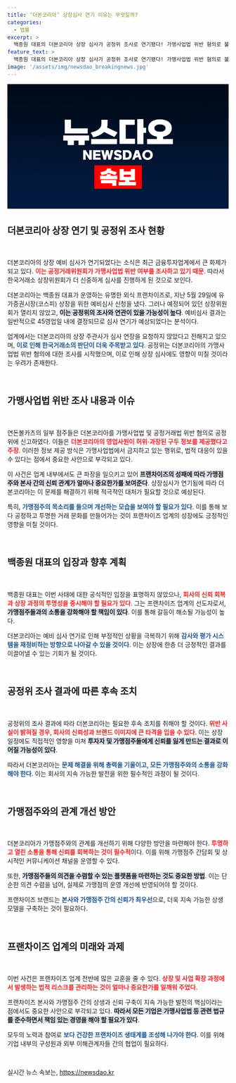 ```yaml
---
title: ‘더본코리아’ 상장심사 연기 이유는 무엇일까?
categories:
  - 법률
excerpt: >
  백종원 대표의 더본코리아 상장 심사가 공정위 조사로 연기됐다! 가맹사업법 위반 혐의로 불거진 논란, 과연 향후 기업 가치에 어떤 영향을 미칠까? 클릭하여 더 자세한 이야기를 알아보세요!
feature_text: >
  백종원 대표의 더본코리아 상장 심사가 공정위 조사로 연기됐다! 가맹사업법 위반 혐의로 불거진 논란, 과연 향후 기업 가치에 어떤 영향을 미칠까? 클릭하여 더 자세한 이야기를 알아보세요!
image: '/assets/img/newsdao_breakingnews.jpg'
---
```


<p><img src="/assets/img/newsdao_breakingnews.jpg" alt="pcversion 속보" /></p>

<h2 data-ke-size="size26">더본코리아 상장 연기 및 공정위 조사 현황</h2>

<p data-ke-size="size16">&nbsp;</p>

<p data-ke-size="size16">더본코리아의 상장 예비 심사가 연기되었다는 소식은 최근 금융투자업계에서 큰 화제가 되고 있다. <b><span style="color: #ee2323;">이는 공정거래위원회가 가맹사업법 위반 여부를 조사하고 있기 때문</span></b>. 따라서 한국거래소 상장위원회가 더 신중하게 심사를 진행하게 된 것으로 보인다. </p>

<p data-ke-size="size16">더본코리아는 백종원 대표가 운영하는 유명한 외식 프랜차이즈로, 지난 5월 29일에 유가증권시장(코스피) 상장을 위한 예비심사 신청을 냈다. 그러나 예정되어 있던 상장위원회가 열리지 않았고, <b><span style="background-color: #21538527;">이는 공정위의 조사와 연관이 있을 가능성이 높다</span></b>. 예비심사 결과는 일반적으로 45영업일 내에 결정되므로 심사 연기가 예상되었다는 분석이다.</p>

<p data-ke-size="size16">업계에서는 더본코리아의 상장 주관사가 심사 연장을 요청하지 않았다고 전해지고 있으며, <b><span style="color: #1a5490;">이로 인해 한국거래소의 판단이 더욱 주목받고 있다</span></b>. 공정위는 더본코리아의 가맹사업법 위반 혐의에 대한 조사를 시작했으며, 이로 인해 상장 심사에도 영향이 미칠 것이라는 우려가 존재한다.</p>

<p data-ke-size="size16">&nbsp;</p>

<h2 data-ke-size="size26">가맹사업법 위반 조사 내용과 이슈</h2>

<p data-ke-size="size16">&nbsp;</p>

<p data-ke-size="size16">연돈볼카츠의 일부 점주들은 더본코리아를 가맹사업법 및 공정거래법 위반 혐의로 공정위에 신고하였다. 이들은 <b><span style="color: #ee2323;">더본코리아의 영업사원이 허위·과장된 구두 정보를 제공했다고 주장</span></b>. 이러한 정보 제공 방식은 가맹사업법에서 금지하고 있는 행위로, 법적 대응이 있을 수 있다는 점에서 중요한 사안으로 부각되고 있다.</p>

<p data-ke-size="size16">이 사건은 업계 내부에서도 큰 파장을 일으키고 있어 <b><span style="background-color: #21538527;">프랜차이즈의 성패에 따라 가맹점주와 본사 간의 신뢰 관계가 얼마나 중요한가를 보여준다</span></b>. 상장심사가 연기됨에 따라 더본코리아는 이 문제를 해결하기 위해 적극적인 대처가 필요할 것으로 예상된다.</p>

<p data-ke-size="size16">특히, <b><span style="color: #1a5490;">가맹점주의 목소리를 들으며 개선하는 모습을 보여야 할 필요가 있다</span></b>. 이를 통해 보다 공정하고 투명한 거래 문화를 만들어가는 것이 프랜차이즈 업계의 성장에도 긍정적인 영향을 미칠 것이다.</p>

<p data-ke-size="size16">&nbsp;</p>

<h2 data-ke-size="size26">백종원 대표의 입장과 향후 계획</h2>

<p data-ke-size="size16">&nbsp;</p>

<p data-ke-size="size16">백종원 대표는 이번 사태에 대한 공식적인 입장을 표명하지 않았으나, <b><span style="color: #ee2323;">회사의 신뢰 회복과 상장 과정의 투명성을 중시해야 할 필요가 있다</span></b>. 그는 프랜차이즈 업계의 선도자로서, <b><span style="background-color: #21538527;">가맹점주들과의 소통을 강화해야 할 책임이 있다</span></b>. 이를 통해 갈등이 해소될 가능성이 높다.</p>

<p data-ke-size="size16">더본코리아는 예비 심사 연기로 인해 부정적인 상황을 극복하기 위해 <b><span style="color: #1a5490;">감사와 평가 시스템을 재정비하는 방향으로 나아갈 수 있을 것이다</span></b>. 이는 상장에 한층 더 긍정적인 결과를 이끌어낼 수 있는 기회가 될 것이다.</p>

<p data-ke-size="size16">&nbsp;</p>

<h2 data-ke-size="size26">공정위 조사 결과에 따른 후속 조치</h2>

<p data-ke-size="size16">&nbsp;</p>

<p data-ke-size="size16">공정위의 조사 결과에 따라 더본코리아는 필요한 후속 조치를 취해야 할 것이다. <b><span style="color: #ee2323;">위반 사실이 밝혀질 경우, 회사의 신뢰성과 브랜드 이미지에 큰 타격을 입을 수 있다</span></b>. 이는 상장 일정에도 직접적인 영향을 미쳐 <b><span style="background-color: #21538527;">투자자 및 가맹점주들에게 신뢰를 잃게 만드는 결과로 이어질 가능성이 있다</span></b>.</p>

<p data-ke-size="size16">따라서 더본코리아는 <b><span style="color: #1a5490;">문제 해결을 위해 총력을 기울이고, 모든 가맹점주와의 소통을 강화해야 한다</span></b>. 이는 회사의 지속 가능한 발전을 위한 필수적인 과정이 될 것이다.</p>

<p data-ke-size="size16">&nbsp;</p>

<h2 data-ke-size="size26">가맹점주와의 관계 개선 방안</h2>

<p data-ke-size="size16">&nbsp;</p>

<p data-ke-size="size16">더본코리아가 가맹점주와의 관계를 개선하기 위해 다양한 방안을 마련해야 한다. <b><span style="color: #ee2323;">투명하고 열린 소통을 통해 신뢰를 회복하는 것이 필수적</span></b>이다. 이를 위해 가맹점주 간담회 및 상시적인 커뮤니케이션 채널을 운영할 수 있다.</p>

<p data-ke-size="size16">또한, <b><span style="background-color: #21538527;">가맹점주들의 의견을 수렴할 수 있는 플랫폼을 마련하는 것도 중요한 방법</span></b>. 이는 단순한 의견 수렴을 넘어, 실제로 가맹점의 운영 개선에 반영되어야 할 것이다.</p>

<p data-ke-size="size16">프랜차이즈 브랜드는 <b><span style="color: #1a5490;">본사와 가맹점주 간의 신뢰가 최우선</span></b>으로, 더욱 지속 가능한 상생 모델을 구축하는 것이 필요하다.</p>

<p data-ke-size="size16">&nbsp;</p>

<h2 data-ke-size="size26">프랜차이즈 업계의 미래와 과제</h2>

<p data-ke-size="size16">&nbsp;</p>

<p data-ke-size="size16">이번 사건은 프랜차이즈 업계 전반에 많은 교훈을 줄 수 있다. <b><span style="color: #ee2323;">상장 및 사업 확장 과정에서 발생하는 법적 리스크를 관리하는 것이 얼마나 중요한가를 일깨워 주었다</span></b>.</p>

<p data-ke-size="size16">프랜차이즈 본사와 가맹점주 간의 상생과 신뢰 구축이 지속 가능한 발전의 핵심이라는 점에서도 중요한 사안으로 부각되고 있다. <b><span style="background-color: #21538527;">따라서 모든 기업은 가맹사업법 등 관련 법규를 준수하면서 책임 있는 경영을 해야 할 필요가 있다</span></b>.</p>

<p data-ke-size="size16">모두의 노력과 참여로 <b><span style="color: #1a5490;">보다 건강한 프랜차이즈 생태계를 조성해 나가야 한다</span></b>. 이를 위해 기업 내부의 구성원과 외부 이해관계자들 간의 협업이 필요하다.</p>

<p data-ke-size="size16">&nbsp;</p>
실시간 뉴스 속보는, <a href="https://newsdao.kr" rel="dofollow">https://newsdao.kr</a>


